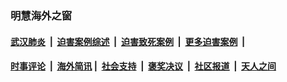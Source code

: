 
### 明慧海外之窗

####  [武汉肺炎](indexes/365.md?t=07050800) &nbsp;|&nbsp;  [迫害案例综述](indexes/328.md?t=07050800) &nbsp;|&nbsp; [迫害致死案例](indexes/277.md?t=07050800)  &nbsp;|&nbsp; [更多迫害案例](indexes/81.md?t=07050800)  &nbsp;|&nbsp; 
####  [时事评论](indexes/19.md?t=07050800) &nbsp;|&nbsp; [海外简讯](indexes/245.md?t=07050800)&nbsp;|&nbsp;  [社会支持](indexes/140.md?t=07050800) &nbsp;|&nbsp; [褒奖决议](indexes/282.md?t=07050800) &nbsp;|&nbsp; [社区报道](indexes/91.md?t=07050800)  &nbsp;|&nbsp; [天人之间](indexes/78.md?t=07050800) 

